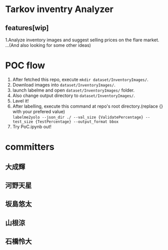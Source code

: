 # Tarkov inventry Analyzer
## features[wip]
1.Analyze inventory images and suggest selling prices on the flare market.  
...(And also looking for some other ideas)  
# POC flow
1. After fetched this repo, execute `mkdir dataset/InventoryImages/`.  
1. Download images into `dataset/InventoryImages/`.  
1. launch labelme and open `dataset/InventoryImages/` folder.  
1. Also change output directory to `dataset/InventoryImages/`.  
1. Lavel it!  
1. After labelling, execute this command at repo's root directory.(replace {} with your prefered value)  
`labelme2yolo --json_dir ./ --val_size {ValidatePercentage} --test_size {TestPercentage} --output_format bbox`  
1. Try PoC.ipynb out!  

# committers
## 大成輝
## 河野天星
## 坂島悠太
## 山根涼
## 石橋怜大